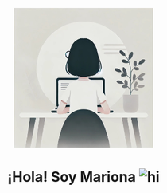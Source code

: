 <p align="center">
<img alt="GIF" src="https://github.com/Marionaaa22/Marionaaa22/blob/main/cartoon_personalizado.jpg" height="280" />
 <p/>
<h1 align="center"> ¡Hola! Soy Mariona <img src="https://user-images.githubusercontent.com/1303154/88677602-1635ba80-d120-11ea-84d8-d263ba5fc3c0.gif" width="28px" alt="hi"></h1>


  
<!--
**Marionaaa22/Marionaaa22** is a ✨ _special_ ✨ repository because its `README.md` (this file) appears on your GitHub profile.

Here are some ideas to get you started:

- 🔭 I’m currently working on ...
- 🌱 I’m currently learning ...
- 👯 I’m looking to collaborate on ...
- 🤔 I’m looking for help with ...
- 💬 Ask me about ...
- 📫 How to reach me: ...
- 😄 Pronouns: ...
- ⚡ Fun fact: ...
-->
